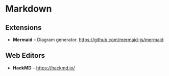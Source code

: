 # Markdown


## Extensions

* **Mermaid** – Diagram generator. https://github.com/mermaid-js/mermaid

## Web Editors

* **HackMD** – https://hackmd.io/